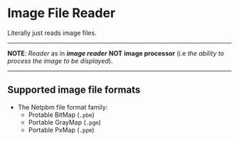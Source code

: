 # Image File Reader

Literally just reads image files.

---

**NOTE**: *Reader* as in ***image reader*** **NOT** **image processor** (i.e *the ability to process the image to be displayed*).

---

## Supported image file formats

* The Netpbm file format family:
    * Protable BitMap (`.pbm`)
    * Portable GrayMap (`.pgm`)
    * Portable PxMap (`.ppm`)
